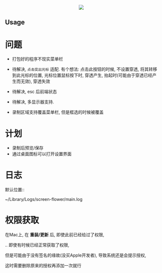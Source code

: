 <p align="center"><img src="https://i.imgur.com/a9QWW0v.png"></p>

## Usage

问题
==========

- 打包好的程序不现实菜单栏

- 待解决, `点击突出光标` 适配.
  有个想法: 点击此按钮的时候, 不设置穿透, 将其转移到此光标的位置,
  光标位置鼠标按下时, 穿透产生, 抬起时(可能由于穿透已经产生而无效), 穿透失效 

- 待解决, esc 后前端状态

- 待解决, 多显示器支持. 

- 录制区域支持覆盖菜单栏, 但是框选的时候被覆盖

计划
==========

- 录制后预览/保存
- 通过桌面图标可以打开设置界面

日志
========

默认位置::

  ~/Library/Logs/screen-flower/main.log

权限获取
==========

在Mac上, 在 **重装/更新** 后,
即使此前已经给过了权限,

.. 即使有时候已经正常获取了权限,

但是可能由于没有签名的缘故(没买Apple开发者),
导致系统还是会提示授权, 

这时需要删除原来的授权再添加一次就行




